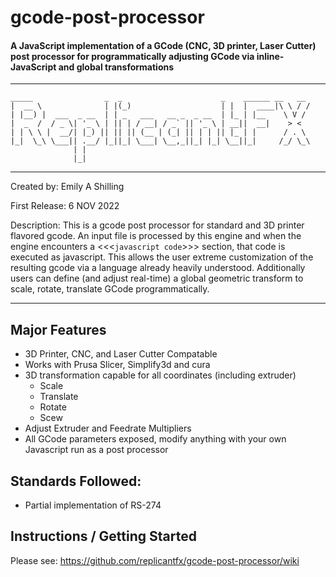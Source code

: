# gcode-post-processor
#### A JavaScript implementation of a GCode (CNC, 3D printer, Laser Cutter) post processor for programmatically adjusting GCode via inline-JavaScript and global transformations
***
    _____                _  _                      _    ______ __   __
    |  __ \              | |(_)                    | |  |  ____|\ \ / /
    | |__) |  ___  _ __  | | _   ___   __ _  _ __  | |_ | |__    \ V / 
    |  _  /  / _ \| '_ \ | || | / __| / _` || '_ \ | __||  __|    > <  
    | | \ \ |  __/| |_) || || || (__ | (_| || | | || |_ | |      / . \ 
    |_|  \_\ \___|| .__/ |_||_| \___| \__,_||_| |_| \__||_|     /_/ \_\
                  | |                                                  
                  |_|
***
Created by:     Emily A Shilling

First Release:  6 NOV 2022

Description:
                This is a gcode post processor for standard and 3D printer flavored gcode.  An input file is processed by this engine
                and when the engine encounters a <<\<```javascript code```\>>> section, that code is executed as javascript.  This allows the user
                extreme customization of the resulting gcode via a language already heavily understood. Additionally users can define (and adjust 
                real-time) a global geometric transform to scale, rotate, translate GCode programmatically.
***
## Major Features
* 3D Printer, CNC, and Laser Cutter Compatable
* Works with Prusa Slicer, Simplify3d and cura
* 3D transformation capable for all coordinates (including extruder)
    * Scale
    * Translate
    * Rotate
    * Scew
* Adjust Extruder and Feedrate Multipliers 
* All GCode parameters exposed, modify anything with your own Javascript run as a post processor
## Standards Followed:

* Partial implementation of RS-274

## Instructions / Getting Started

Please see: https://github.com/replicantfx/gcode-post-processor/wiki
